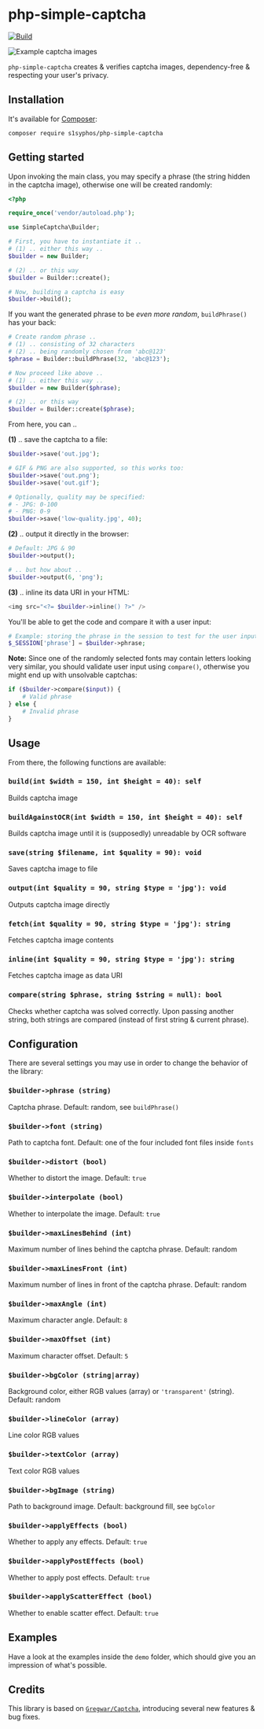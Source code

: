 # php-simple-captcha
[![Build](https://ci.codeberg.org/api/badges/S1SYPHOS/php-simple-captcha/status.svg)](https://codeberg.org/S1SYPHOS/php-simple-captcha/issues)

![Example captcha images](examples.png)

`php-simple-captcha` creates & verifies captcha images, dependency-free & respecting your user's privacy.


## Installation

It's available for [Composer](https://getcomposer.org):

```text
composer require s1syphos/php-simple-captcha
```


## Getting started

Upon invoking the main class, you may specify a phrase (the string hidden in the captcha image), otherwise one will be created randomly:

```php
<?php

require_once('vendor/autoload.php');

use SimpleCaptcha\Builder;

# First, you have to instantiate it ..
# (1) .. either this way ..
$builder = new Builder;

# (2) .. or this way
$builder = Builder::create();

# Now, building a captcha is easy
$builder->build();
```

If you want the generated phrase to be *even more random*, `buildPhrase()` has your back:

```php
# Create random phrase ..
# (1) .. consisting of 32 characters
# (2) .. being randomly chosen from 'abc@123'
$phrase = Builder::buildPhrase(32, 'abc@123');

# Now proceed like above ..
# (1) .. either this way ..
$builder = new Builder($phrase);

# (2) .. or this way
$builder = Builder::create($phrase);
```

From here, you can ..

**(1)** .. save the captcha to a file:

```php
$builder->save('out.jpg');

# GIF & PNG are also supported, so this works too:
$builder->save('out.png');
$builder->save('out.gif');

# Optionally, quality may be specified:
# - JPG: 0-100
# - PNG: 0-9
$builder->save('low-quality.jpg', 40);
```

**(2)** .. output it directly in the browser:

```php
# Default: JPG & 90
$builder->output();

# .. but how about ..
$builder->output(6, 'png');
```

**(3)** .. inline its data URI in your HTML:

```php
<img src="<?= $builder->inline() ?>" />
```

You'll be able to get the code and compare it with a user input:

```php
# Example: storing the phrase in the session to test for the user input later
$_SESSION['phrase'] = $builder->phrase;
```

**Note:** Since one of the randomly selected fonts may contain letters looking very similar, you should validate user input using `compare()`, otherwise you might end up with unsolvable captchas:

```php
if ($builder->compare($input)) {
    # Valid phrase
} else {
    # Invalid phrase
}
```


## Usage

From there, the following functions are available:


### `build(int $width = 150, int $height = 40): self`

Builds captcha image


### `buildAgainstOCR(int $width = 150, int $height = 40): self`

Builds captcha image until it is (supposedly) unreadable by OCR software


### `save(string $filename, int $quality = 90): void`

Saves captcha image to file


### `output(int $quality = 90, string $type = 'jpg'): void`

Outputs captcha image directly


### `fetch(int $quality = 90, string $type = 'jpg'): string`

Fetches captcha image contents


### `inline(int $quality = 90, string $type = 'jpg'): string`

Fetches captcha image as data URI


### `compare(string $phrase, string $string = null): bool`

Checks whether captcha was solved correctly. Upon passing another string, both strings are compared (instead of first string & current phrase).


## Configuration

There are several settings you may use in order to change the behavior of the library:


### `$builder->phrase (string)`

Captcha phrase. Default: random, see `buildPhrase()`


### `$builder->font (string)`

Path to captcha font. Default: one of the four included font files inside `fonts`


### `$builder->distort (bool)`

Whether to distort the image. Default: `true`


### `$builder->interpolate (bool)`

Whether to interpolate the image. Default: `true`


### `$builder->maxLinesBehind (int)`

Maximum number of lines behind the captcha phrase. Default: random


### `$builder->maxLinesFront (int)`

Maximum number of lines in front of the captcha phrase. Default: random


### `$builder->maxAngle (int)`

Maximum character angle. Default: `8`


### `$builder->maxOffset (int)`

Maximum character offset. Default: `5`


### `$builder->bgColor (string|array)`

Background color, either RGB values (array) or `'transparent'` (string). Default: random


### `$builder->lineColor (array)`

Line color RGB values


### `$builder->textColor (array)`

Text color RGB values


### `$builder->bgImage (string)`

Path to background image. Default: background fill, see `bgColor`


### `$builder->applyEffects (bool)`

Whether to apply any effects. Default: `true`


### `$builder->applyPostEffects (bool)`

Whether to apply post effects. Default: `true`


### `$builder->applyScatterEffect (bool)`

Whether to enable scatter effect. Default: `true`


## Examples

Have a look at the examples inside the `demo` folder, which should give you an impression of what's possible.


## Credits

This library is based on [`Gregwar/Captcha`](https://github.com/Gregwar/Captcha), introducing several new features & bug fixes.
